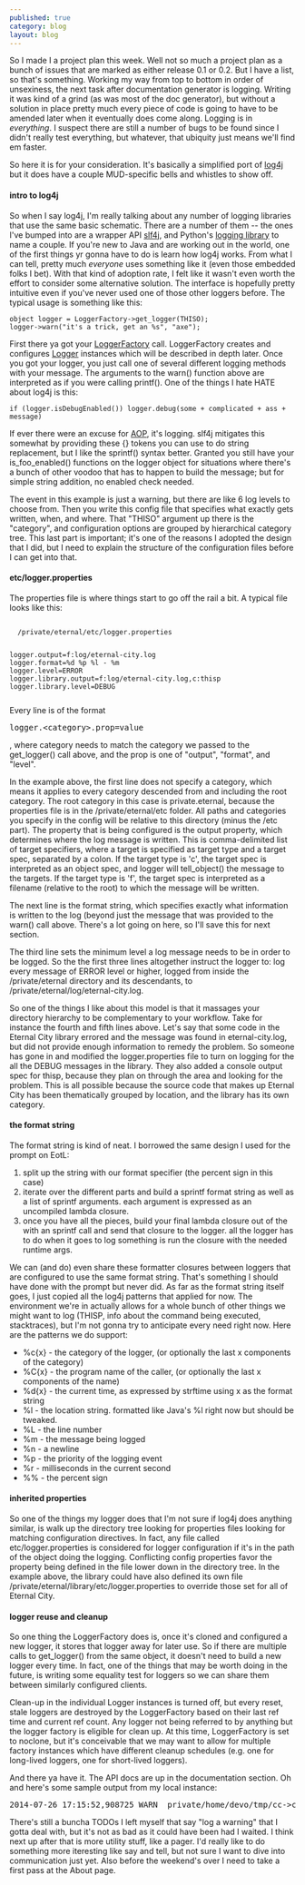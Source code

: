 ```yaml
---
published: true
category: blog
layout: blog
---
```


So I made I a project plan this week. Well not so much a project plan as a bunch of issues that are marked as either release 0.1 or 0.2. But I have a list, so that's something. Working my way from top to bottom in order of unsexiness, the next task after documentation generator is logging. Writing it was kind of a grind (as was most of the doc generator), but without a solution in place pretty much every piece of code is going to have to be amended later when it eventually does come along. Logging is in _everything_. I suspect there are still a number of bugs to be found since I didn't really test everything, but whatever, that ubiquity just means we'll find em faster.

So here it is for your consideration. It's basically a simplified port of [log4j](http://logging.apache.org/log4j/2.x/) but it does have a couple MUD-specific bells and whistles to show off. 

#### intro to log4j
So when I say log4j, I'm really talking about any number of logging libraries that use the same basic schematic. There are a number of them -- the ones I've bumped into are a wrapper API [slf4j](http://www.slf4j.org/), and Python's [logging library](https://docs.python.org/2/library/logging.html) to name a couple. If you're new to Java and are working out in the world, one of the first things yr gonna have to do is learn how log4j works. From what I can tell, pretty much _everyone_ uses something like it (even those embedded folks I bet). With that kind of adoption rate, I felt like it wasn't even worth the effort to consider some alternative solution. The interface is hopefully pretty intuitive even if you've never used one of those other loggers before. The typical usage is something like this:
<code><pre><!--
-->object logger = LoggerFactory->get_logger(THISO);
logger->warn("it's a trick, get an %s", "axe");
</pre></code>

First there ya got your [LoggerFactory](https://github.com/bobalu113/gabbo/blob/master/mudlib/obj/logger_factory.c) call. LoggerFactory creates and configures [Logger](https://github.com/bobalu113/gabbo/blob/master/mudlib/obj/logger.c) instances which will be described in depth later. Once you got your logger, you just call one of several different logging methods with your message. The arguments to the warn() function above are interpreted as if you were calling printf(). One of the things I hate HATE about log4j is this:
<code><pre><!--
-->if (logger.isDebugEnabled()) logger.debug(some + complicated + ass + message)
</pre></code>

If ever there were an excuse for [AOP](http://en.wikipedia.org/wiki/Aspect-oriented_programming), it's logging. slf4j mitigates this somewhat by providing these {} tokens you can use to do string replacement, but I like the sprintf() syntax better. Granted you still have your is_foo_enabled() functions on the logger object for situations where there's a bunch of other voodoo that has to happen to build the message; but for simple string addition, no enabled check needed.

The event in this example is just a warning, but there are like 6 log levels to choose from. Then you write this config file that specifies what exactly gets written, when, and where. That "THISO" argument up there is the "category", and configuration options are grouped by hierarchical category tree. This last part is important; it's one of the reasons I adopted the design that I did, but I need to explain the structure of the configuration files before I can get into that.

#### etc/logger.properties
The properties file is where things start to go off the rail a bit. A typical file looks like this:
<code>
  <caption>/private/eternal/etc/logger.properties</caption>
  <pre><!--
-->logger.output=f:log/eternal-city.log
logger.format=%d %p %l - %m
logger.level=ERROR
logger.library.output=f:log/eternal-city.log,c:thisp
logger.library.level=DEBUG<!--
--></pre>
</code>
Every line is of the format <pre>logger.&lt;category&gt;.prop=value</pre>, where category needs to match the category we passed to the get_logger() call above, and the prop is one of "output", "format", and "level".

In the example above, the first line does not specify a category, which means it applies to every category descended from and including the root category. The root category in this case is private.eternal, because the properties file is in the /private/eternal/etc folder. All paths and categories you specify in the config will be relative to this directory (minus the /etc part). The property that is being configured is the output property, which determines where the log message is written. This is comma-delimited list of target specifiers, where a target is specified as target type and a target spec, separated by a colon. If the target type is 'c', the target spec is interpreted as an object spec, and logger will tell_object() the message to the targets. If the target type is 'f', the target spec is interpreted as a filename (relative to the root) to which the message will be written.

The next line is the format string, which specifies exactly what information is written to the log (beyond just the message that was provided to the warn() call above. There's a lot going on here, so I'll save this for next section.

The third line sets the minimum level a log message needs to be in order to be logged. So the the first three lines altogether instruct the logger to: log every message of ERROR level or higher, logged from inside the /private/eternal directory and its descendants, to /private/eternal/log/eternal-city.log.

So one of the things I like about this model is that it massages your directory hierarchy to be complementary to your workflow. Take for instance the fourth and fifth lines above. Let's say that some code in the Eternal City library errored and the message was found in eternal-city.log, but did not provide enough information to remedy the problem. So someone has gone in and modified the logger.properties file to turn on logging for the all the DEBUG messages in the library. They also added a console output spec for thisp, because they plan on through the area and looking for the problem. This is all possible because the source code that makes up Eternal City has been thematically grouped by location, and the library has its own category.

#### the format string
The format string is kind of neat. I borrowed the same design I used for the prompt on EotL: 
1. split up the string with our format specifier (the percent sign in this case)
2. iterate over the different parts and build a sprintf format string as well as a list of sprintf arguments. each argument is expressed as an uncompiled lambda closure.
3. once you have all the pieces, build your final lambda closure out of the with an sprintf call and send that closure to the logger. all the logger has to do when it goes to log something is run the closure with the needed runtime args.

We can (and do) even share these formatter closures between loggers that are configured to use the same format string. That's something I should have done with the prompt but never did. As far as the format string itself goes, I just copied all the log4j patterns that applied for now. The environment we're in actually allows for a whole bunch of other things we might want to log (THISP, info about the command being executed, stacktraces), but I'm not gonna try to anticipate every need right now. Here are the patterns we do support:
* %c{x} - the category of the logger, (or optionally the last x components of the category)
* %C{x} - the program name of the caller, (or optionally the last x components of the name)
* %d{x} - the current time, as expressed by strftime using x as the format string
* %l - the location string. formatted like Java's %l right now but should be tweaked.
* %L - the line number
* %m - the message being logged
* %n - a newline
* %p - the priority of the logging event
* %r - milliseconds in the current second
* %% - the percent sign

#### inherited properties
So one of the things my logger does that I'm not sure if log4j does anything similar, is walk up the directory tree looking for properties files looking for matching configuration directives. In fact, any file called etc/logger.properties is considered for logger configuration if it's in the path of the object doing the logging. Conflicting config properties favor the property being defined in the file lower down in the directory tree. In the example above, the library could have also defined its own file /private/eternal/library/etc/logger.properties to override those set for all of Eternal City.

#### logger reuse and cleanup
So one thing the LoggerFactory does is, once it's cloned and configured a new logger, it stores that logger away for later use. So if there are multiple calls to get_logger() from the same object, it doesn't need to build a new logger every time. In fact, one of the things that may be worth doing in the future, is writing some equality test for loggers so we can share them between similarly configured clients.

Clean-up in the individual Logger instances is turned off, but every reset, stale loggers are destroyed by the LoggerFactory based on their last ref time and current ref count. Any logger not being referred to by anything but the logger factory is eligible for clean up. At this time, LoggerFactory is set to noclone, but it's conceivable that we may want to allow for multiple factory instances which have different cleanup schedules (e.g. one for long-lived loggers, one for short-lived loggers).


And there ya have it. The API docs are up in the documentation section. Oh and here's some sample output from my local instance: 
<pre><!--
-->2014-07-26 17:15:52,908725 WARN  private/home/devo/tmp/cc->cc(private/home/devo/tmp/cc.c:2) - this is a test
</pre>

There's still a buncha TODOs I left myself that say "log a warning" that I gotta deal with, but it's not as bad as it could have been had I waited. I think next up after that is more utility stuff, like a pager. I'd really like to do something more iteresting like say and tell, but not sure I want to dive into communication just yet. Also before the weekend's over I need to take a first pass at the About page.
